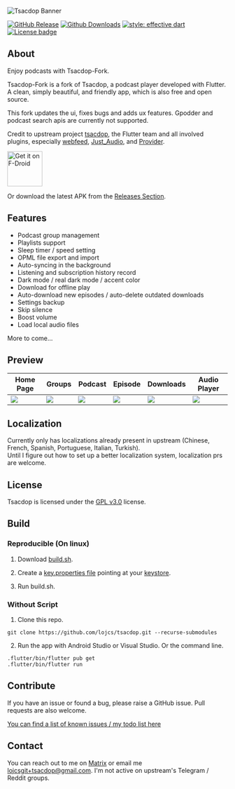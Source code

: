 ![Tsacdop Banner][]

<!-- [![github action][]][github action link] -->
<!-- [![Localizely][]][localizely - website] -->
[![GitHub Release][]][github release - recent]
[![Github Downloads][]][github release - recent]
[![style: effective dart][]][effective dart pub]
[![License badge][]][license]
<!-- [![fdroid install][]][fdroid link] -->

## About

Enjoy podcasts with Tsacdop-Fork.

Tsacdop-Fork is a fork of Tsacdop, a podcast player developed with Flutter. A clean, simply beautiful, and friendly app, which is also free and open source.

This fork updates the ui, fixes bugs and adds ux features. Gpodder and podcast search apis are currently not supported.

Credit to upstream project [tsacdop](https://github.com/tsacdop/tsacdop), the Flutter team and all involved plugins, especially [webfeed](https://github.com/witochandra/webfeed), [Just_Audio](https://pub.dev/packages/just_audio), and [Provider](https://pub.dev/packages/provider).

[<img src="https://fdroid.gitlab.io/artwork/badge/get-it-on.png"
     alt="Get it on F-Droid"
     height="80">](https://f-droid.org/packages/dev.lojcs.tsacdop/)

Or download the latest APK from the [Releases Section](https://github.com/Lojcs/tsacdop/releases/latest).

<!-- The podcast search engine is powered by, [ListenNotes](https://listennotes.com) & [PodcastIndex](https://podcastindex.org/). -->

## Features

* Podcast group management
* Playlists support
* Sleep timer / speed setting
* OPML file export and import
* Auto-syncing in the background
* Listening and subscription history record
* Dark mode / real dark mode / accent color
* Download for offline play
* Auto-download new episodes / auto-delete outdated downloads
* Settings backup
* Skip silence
* Boost volume
* Load local audio files

More to come...

## Preview

| Home Page | Groups | Podcast | Episode | Downloads | Audio Player
| ----- | ----- | ----- | ------ | ----- | ----- |
| ![][Homepage ScreenShot] | ![][Group Screenshot] | ![][Podcast Screenshot] | ![][Episode Screenshot]|![][Download Screenshot] | ![][Player Screenshot]

## Localization

Currently only has localizations already present in upstream (Chinese, French, Spanish, Portuguese, Italian, Turkish).  
Until I figure out how to set up a better localization system, localization prs are welcome.
<!-- Please [Email](mailto:<lojcsgit+tsacdop@gmail.com>) me you'd like to contribute to support more languages! -->


<!-- Credit to [Localizely](https://localizely.com/) for kind support to open source projects. -->

<!-- ### ![English]

### ![Chinese Simplified]

### ![French] 

### ![Spanish]

### ![Portuguese] -->

## License

Tsacdop is licensed under the [GPL v3.0](https://github.com/lojcs/tsacdop/blob/master/LICENSE) license.

## Build

### Reproducible (On linux)

1. Download [build.sh](https://github.com/Lojcs/tsacdop/blob/main/tool/build.sh).

2. Create a [key.properties file](https://docs.flutter.dev/deployment/android#reference-the-keystore-from-the-app) pointing at your [keystore](https://docs.flutter.dev/deployment/android#create-an-upload-keystore).

3. Run build.sh.

### Without Script

1. Clone this repo.

``` 
git clone https://github.com/lojcs/tsacdop.git --recurse-submodules
```

2. Run the app with Android Studio or Visual Studio. Or the command line.

``` 
.flutter/bin/flutter pub get
.flutter/bin/flutter run
```

## Contribute 

If you have an issue or found a bug, please raise a GitHub issue. Pull requests are also welcome.

[You can find a list of known issues / my todo list here](https://github.com/users/Lojcs/projects/5/views/1)

<!-- ## Architecture

### Plugins

* Local storage
  + sqflite
  + shared_preferences
* Audio
  + just_audio
  + audio_service
* State management
  + provider
* Download
  + flutter_downloader
* Background task
  + workmanager

### Directory Structure

``` 
UI
src
└──home
   ├──home.dart [Homepage]
   ├──searc_podcast.dart [Search Page]
   └──playlist.dart [Playlist Page]
└──podcasts
   ├──podcast_manage.dart [Group Page]
   └──podcast_detail.dart [Podcast Page]
└──episodes
   └──episode_detail.dart [Episode Page]
└──settings
   └──setting.dart [Setting Page]

STATE
src
└──state
   ├──audio_state.dart [Audio State]
   ├──download_state.dart [Episode Download]
   ├──podcast_group.dart [Podcast Groups]
   ├──refresh_podcast.dart [Episode Refresh]
   └──setting_state.dart [Setting]

Service
src
└──service
   ├──api_service.dart [Podcast Search]
   ├──gpodder_api.dart [Gpodder intergate]
   └──ompl_builde.dart [OMPL export]
``` -->

## Contact

You can reach out to me on [Matrix](https://matrix.to/#/#tsacdop-fork:matrix.org) or email me [lojcsgit+tsacdop@gmail.com](mailto:<lojcsgit+tsacdop@gmail.com>). I'm not active on upstream's Telegram / Reddit groups.

<!-- Or you can join our [Telegram Group](https://t.me/joinchat/Bk3LkRpTHy40QYC78PK7Qg). -->

[Flutter Install]: https://flutter.dev/docs/get-started/install
[tsacdop banner]: preview/banner.png
[build status - cirrus]: https://circleci.com/gh/lojcs/tsacdop/tree/master.svg?style=shield
<!-- [github action]: https://github.com/lojcs/tsacdop/workflows/Flutter%20Build/badge.svg
[github action link]: https://github.com/lojcs/tsacdop/actions -->
[build status ]: https://circleci.com/gh/lojcs/tsacdop/tree/master
[github release]: https://img.shields.io/github/v/release/lojcs/tsacdop
[github release - recent]: https://github.com/lojcs/tsacdop/releases
[github downloads]: https://img.shields.io/github/downloads/lojcs/tsacdop/total?color=%230000d&label=downloads
<!-- [fdroid install]: https://img.shields.io/f-droid/v/com.stonegate.tsacdop?include_prereleases
[fdroid link]: https://f-droid.org/en/packages/com.stonegate.tsacdop/ -->
<!-- [localizely]: https://img.shields.io/badge/dynamic/json?color=%2326c6da&label=localizely&query=%24.languages.length&url=https%3A%2F%2Fapi.localizely.com%2Fv1%2Fprojects%2Fbde4e9bd-4cb2-449b-9de2-18f231ddb47d%2Fstatus -->
<!-- [English]: https://img.shields.io/badge/dynamic/json?style=for-the-badge&color=%2323CCC6&label=English&query=%24.languages%5B3%5D.reviewedProgress&url=https%3A%2F%2Fapi.localizely.com%2Fv1%2Fprojects%2Fbde4e9bd-4cb2-449b-9de2-18f231ddb47d%2Fstatus&suffix=%
[Chinese Simplified]: https://img.shields.io/badge/dynamic/json?style=for-the-badge&color=%2323CCC6&label=Chinese%20Simplified&query=%24.languages%5B2%5D.reviewedProgress&url=https%3A%2F%2Fapi.localizely.com%2Fv1%2Fprojects%2Fbde4e9bd-4cb2-449b-9de2-18f231ddb47d%2Fstatus&suffix=%
[French]: https://img.shields.io/badge/dynamic/json?style=for-the-badge&color=%2323CCC6&label=French(ppp)&query=%24.languages%5B5%5D.reviewedProgress&url=https%3A%2F%2Fapi.localizely.com%2Fv1%2Fprojects%2Fbde4e9bd-4cb2-449b-9de2-18f231ddb47d%2Fstatus&suffix=%
[Spanish]: https://img.shields.io/badge/dynamic/json?style=for-the-badge&color=%2323CCC6&label=Spanish(Joel)&query=%24.languages%5B7%5D.reviewedProgress&url=https%3A%2F%2Fapi.localizely.com%2Fv1%2Fprojects%2Fbde4e9bd-4cb2-449b-9de2-18f231ddb47d%2Fstatus&suffix=%
[Portuguese]: https://img.shields.io/badge/dynamic/json?style=for-the-badge&color=%2323CCC6&label=portuguese(Bruno)&query=%24.languages%5B9%5D.reviewedProgress&url=https%3A%2F%2Fapi.localizely.com%2Fv1%2Fprojects%2Fbde4e9bd-4cb2-449b-9de2-18f231ddb47d%2Fstatus&suffix=%
[localizely - website]: https://localizely.com/ -->
<!-- [google play - icon]: https://img.shields.io/badge/google-playStore-%2323CCC6
[google play]: https://play.google.com/store/apps/details?id=com.stonegate.tsacdop -->
[Homepage ScreenShot]: preview/light-home.png
[Group Screenshot]: preview/light-groups.png
[Podcast Screenshot]:preview/dark-podcast.png
[Episode Screenshot]: preview/dark-episode.png
[Download Screenshot]: preview/black-downloads.png
[Player Screenshot]: preview/black-player.png
[style: effective dart]: https://img.shields.io/badge/style-effective_dart-40c4ff.svg
[effective dart pub]: https://pub.dev/packages/effective_dart
[license]: https://github.com/lojcs/tsacdop/blob/master/LICENSE
[License badge]: https://img.shields.io/badge/license-GPLv3-yellow.svg
